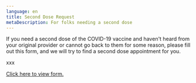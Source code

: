 ```yaml
---
language: en
title: Second Dose Request
metaDescription: For folks needing a second dose
---
```

If you need a second dose of the COVID-19 vaccine and haven't heard from your original provider or cannot go back to them for some reason, please fill out this form, and we will try to find a second dose appointment for you. 

xxx 

<a class="openforms-embed" href="https://us.openforms.​com/Form/48f5fb00-9cf6-4c45-​b6ea-bc4c6580d411">Click here to view form.</a>

<script src="\[https://us.openforms.com/​Scripts/embed-iframe.js](https://us.openforms.com/Scripts/embed-iframe.js)"></​script>